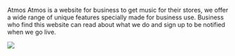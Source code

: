Atmos
Atmos is a website for business to get music for their stores, we offer a wide range of unique features specially made for business use.
Business who find this website can read about what we do and sign up to be notified when we go live.

<img src="/workspace/atmos_v3/images/clem-onojeghuo-zlABb6Gke24-unsplash.webp">
